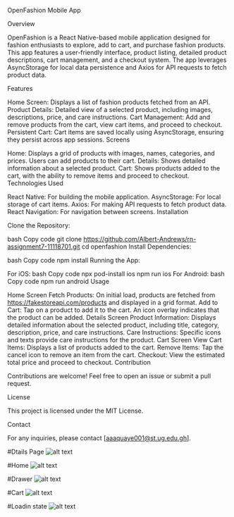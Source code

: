 OpenFashion Mobile App

Overview

OpenFashion is a React Native-based mobile application designed for fashion enthusiasts to explore, add to cart, and purchase fashion products. This app features a user-friendly interface, product listing, detailed product descriptions, cart management, and a checkout system. The app leverages AsyncStorage for local data persistence and Axios for API requests to fetch product data.

Features

Home Screen: Displays a list of fashion products fetched from an API.
Product Details: Detailed view of a selected product, including images, descriptions, price, and care instructions.
Cart Management: Add and remove products from the cart, view cart items, and proceed to checkout.
Persistent Cart: Cart items are saved locally using AsyncStorage, ensuring they persist across app sessions.
Screens

Home: Displays a grid of products with images, names, categories, and prices. Users can add products to their cart.
Details: Shows detailed information about a selected product.
Cart: Shows products added to the cart, with the ability to remove items and proceed to checkout.
Technologies Used

React Native: For building the mobile application.
AsyncStorage: For local storage of cart items.
Axios: For making API requests to fetch product data.
React Navigation: For navigation between screens.
Installation

Clone the Repository:

bash
Copy code
git clone https://github.com/Albert-Andrews/rn-assignment7-11118701.git
cd openfashion
Install Dependencies:

bash
Copy code
npm install
Running the App:

For iOS:
bash
Copy code
npx pod-install ios
npm run ios
For Android:
bash
Copy code
npm run android
Usage

Home Screen
Fetch Products: On initial load, products are fetched from https://fakestoreapi.com/products and displayed in a grid format.
Add to Cart: Tap on a product to add it to the cart. An icon overlay indicates that the product can be added.
Details Screen
Product Information: Displays detailed information about the selected product, including title, category, description, price, and care instructions.
Care Instructions: Specific icons and texts provide care instructions for the product.
Cart Screen
View Cart Items: Displays a list of products added to the cart.
Remove Items: Tap the cancel icon to remove an item from the cart.
Checkout: View the estimated total price and proceed to checkout.
Contribution

Contributions are welcome! Feel free to open an issue or submit a pull request.

License

This project is licensed under the MIT License.

Contact

For any inquiries, please contact [aaaquaye001@st.ug.edu.gh].


#Dtails Page
![alt text](<assets/Simulator Screenshot - iPhone 15 Pro Max - 2024-07-11 at 18.47.20.png>)


#Home
![alt text](<assets/Simulator Screenshot - iPhone 15 Pro Max - 2024-07-12 at 18.34.52.png>)


#Drawer
![alt text](<assets/Simulator Screenshot - iPhone 15 Pro Max - 2024-07-12 at 18.35.01.png>)

#Cart
![alt text](<assets/Simulator Screenshot - iPhone 15 Pro Max - 2024-07-12 at 18.35.49.png>)


#Loadin state
![alt text](<assets/Simulator Screenshot - iPhone 15 Pro Max - 2024-07-12 at 18.42.17.png>)